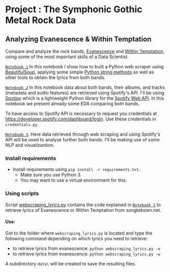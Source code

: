 # Project : The Symphonic Gothic Metal Rock Data 
## Analyzing Evanescence & Within Temptation

Compare and analyze the rock bands, [Evanescence](https://en.wikipedia.org/wiki/Evanescence) and [Within Temptation](https://en.wikipedia.org/wiki/Within_Temptation), 
using some of the most important skills of a Data Scientist.

[`Notebook 1`](https://github.com/dpbac/evanescence_and_within_temptation_in_Python/blob/master/notebook_01_webscraping_Evanescence_Within_Temptation.ipynb) In this notebook I show how 
to built a Python web scraper using [BeautifulSoup](https://www.crummy.com/software/BeautifulSoup/), applying some simple [Python string methods](https://www.w3schools.com/python/python_strings.asp) as well as other tools to obtain the lyrics from both bands.

[`Notebook 2`](https://github.com/dpbac/evanescence_and_within_temptation_in_Python/blob/master/notebook_02_Spotify_data-Evanescence_Within_Temptation.ipynb) In this notebook 
data about both bands, their albums, and tracks (metadata and audio features) are retrieved using Spotify's API. I'll be using [Spotipy](https://spotipy.readthedocs.io/en/2.12.0/) 
which is a lightweight Python library for the [Spotify Web API](https://developer.spotify.com/documentation/web-api/). In this notebook we
present already some EDA comparing both bands.

To have access to Spotify API is necessary to request you credentials at https://developer.spotify.com/dashboard/login. Use these credentials in `credentials.py`.

[`Noteboob 3`](https://github.com/dpbac/evanescence_and_within_temptation_in_Python/blob/master/notebook_03_some_NLP-Evanescence_Within_Temptation.ipynb). Here data retrieved through 
web scraping and using Spotify's API will be used to analyse further both bands. I'll be making use of some NLP and visualizantion.

### Install requirements
* Install requirements using `pip install -r requirements.txt`.
  * Make sure you use Python 3.
  * You may want to use a virtual environment for this.

### Using scripts

Script [webscraping_lyrics.py](https://github.com/dpbac/evanescence_and_within_temptation_in_Python/blob/master/webscraping_lyrics.py) contains the code explained in 
[`Notebook 1`](https://github.com/dpbac/evanescence_and_within_temptation_in_Python/blob/master/notebook_01_webscraping_Evanescence_Within_Temptation.ipynb) to retrieve 
lyrics of Evanescence or Within Temptation from songteksten.net.

#### Use:

Got to the folder where `webscraping_lyrics.py` is located and type the following command depending on which lyrics you need to retrieve:

- to retrieve lyrics from evanescence: `python webscraping_lyrics.py -e`
- to retrieve lyrics from evanescence: `python webscraping_lyrics.py -w`

A subdirectory `data\` will be created to save the resulting files.